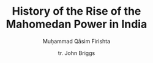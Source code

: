 ---
title: "History of the Rise of the Mahomedan Power in India"
author: ["Muḥammad Qāsim Firishta", "tr. John Briggs"]
year: 1829
language: ["English"]
genre: ["Historical Literature"]
description: "History of the Rise of the Mahomedan Power in India by Muḥammad Qāsim Firishta, tr. John Briggs (1829 (Briggs tr., 4 vols.)) - A significant work from the Colonial India - Company Rule, representing an important contribution to Indian literary and cultural heritage."
collections: ['modern-literature']
sources:
  - name: "Internet Archive"
    url: "https://archive.org/details/in.ernet.dli.2015.82679; https://archive.org/details/in.ernet.dli.2015.189197; https://archive.org/details/dli.ernet.107664"
    type: "other"
references:
  - name: "Wikipedia: Firishta"
    url: "https://en.wikipedia.org/wiki/Firishta"
    type: "wikipedia"
  - name: "Open Library: History of the Rise"
    url: "https://openlibrary.org/search?q=History+of+the+Rise+of+the+Muḥammad+Qāsim+Firishta"
    type: "other"
featured: false
publishDate: 2025-10-30
tags: ['classical', 'literature']
---
